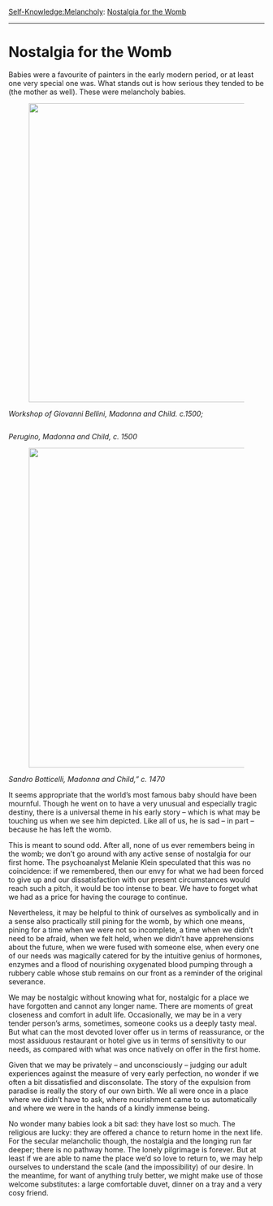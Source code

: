 [Self-Knowledge:](https://www.theschooloflife.com/thebookoflife/category/self-knowledge/)[Melancholy](https://www.theschooloflife.com/thebookoflife/category/self-knowledge/melancholy/): [Nostalgia for the Womb](https://www.theschooloflife.com/thebookoflife/nostalgia-for-the-womb/)

* * *

# Nostalgia for the Womb

Babies were a favourite of painters in the early modern period, or at least one very special one was. What stands out is how serious they tended to be (the mother as well). These were melancholy babies.

<figure class="aligncenter is-resized"><img src="https://lh6.googleusercontent.com/mPxZpsDzjGk4yN0z_RepeiDx362cS89N1BouWQ2vU_u7dGfY0fYZ73vN767ARBXBSBRax0X2j3AblgUMDfC3coKeFHM6gQhrQTQvemXtJxWAGqQkesvo6nuslBjXfsaGa6qTN-UO" alt="" width="466" height="589"></figure>

_Workshop of Giovanni Bellini, Madonna and Child. c.1500;&nbsp;_

<figure class="aligncenter"><img src="https://lh5.googleusercontent.com/BJ4AkiQPVcKvgQexjeMGZV2r_dtU8SCNSzjx56BEwDruHolfbBFo8b_YXnbO5n9oH2aygawi8FZ33XhXer2M7KgA0WWXDDJoZxKdzPobWXGoo81YoXzvXzY9cmxjTGziceuMImKJ" alt=""></figure>

_Perugino, Madonna and Child, c. 1500_

<figure class="aligncenter is-resized"><img src="https://lh6.googleusercontent.com/dSz_D-4ec-6el5NoB1zpxJpzTxL2uMAM7nS8PeHE-Nh_Cn186r-SS67YopMA0sWUCq2h9MQTDYsZBxA5aK9Ld7sdZevnJyl5duAFsbWo9C4voLB8WrXYv2MURYBm5BeS98ln10DP" alt="" width="460" height="630"></figure>

_Sandro Botticelli, Madonna and Child,” c. 1470_

It seems appropriate that the world’s most famous baby should have been mournful. Though he went on to have a very unusual and especially tragic destiny, there is a universal theme in his early story – which is what may be touching us when we see him depicted. Like all of us, he is sad – in part – because he has left the womb.

This is meant to sound odd. After all, none of us ever remembers being in the womb; we don’t go around with any active sense of nostalgia for our first home. The psychoanalyst Melanie Klein speculated that this was no coincidence: if we remembered, then our envy for what we had been forced to give up and our dissatisfaction with our present circumstances would reach such a pitch, it would be too intense to bear. We have to forget what we had as a price for having the courage to continue.

Nevertheless, it may be helpful to think of ourselves as symbolically and in a sense also practically still pining for the womb, by which one means, pining for a time when we were not so incomplete, a time when we didn’t need to be afraid, when we felt held, when we didn’t have apprehensions about the future, when we were fused with someone else, when every one of our needs was magically catered for by the intuitive genius of hormones, enzymes and a flood of nourishing oxygenated blood pumping through a rubbery cable whose stub remains on our front as a reminder of the original severance.

We may be nostalgic without knowing what for, nostalgic for a place we have forgotten and cannot any longer name. There are moments of great closeness and comfort in adult life. Occasionally, we may be in a very tender person’s arms, sometimes, someone cooks us a deeply tasty meal. But what can the most devoted lover offer us in terms of reassurance, or the most assiduous restaurant or hotel give us in terms of sensitivity to our needs, as compared with what was once natively on offer in the first home.

Given that we may be privately – and unconsciously – judging our adult experiences against the measure of very early perfection, no wonder if we often a bit dissatisfied and disconsolate. The story of the expulsion from paradise is really the story of our own birth. We all were once in a place where we didn’t have to ask, where nourishment came to us automatically and where we were in the hands of a kindly immense being.

No wonder many babies look a bit sad: they have lost so much. The religious are lucky: they are offered a chance to return home in the next life. For the secular melancholic though, the nostalgia and the longing run far deeper; there is no pathway home. The lonely pilgrimage is forever. But at least if we are able to name the place we’d so love to return to, we may help ourselves to understand the scale (and the impossibility) of our desire. In the meantime, for want of anything truly better, we might make use of those welcome substitutes: a large comfortable duvet, dinner on a tray and a very cosy friend.
